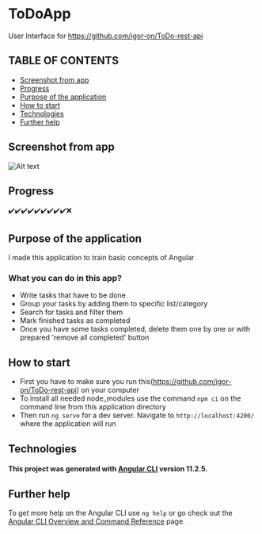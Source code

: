 # ToDoApp

User Interface for https://github.com/igor-on/ToDo-rest-api 

## TABLE OF CONTENTS

* [Screenshot from app](#screenshot-from-app)
* [Progress](#progress)
* [Purpose of the application](#purpose-of-the-application)
* [How to start](#how-to-start)
* [Technologies](#technologies)
* [Further help](#further-help)

## Screenshot from app 

![Alt text](./assets/img/ToDoApp-ss.PNG)

## Progress 

:heavy_check_mark::heavy_check_mark::heavy_check_mark::heavy_check_mark::heavy_check_mark::heavy_check_mark::heavy_check_mark::heavy_check_mark::heavy_check_mark::x:

## Purpose of the application

I made this application to train basic concepts of Angular

### What you can do in this app?

* Write tasks that have to be done
* Group your tasks by adding them to specific list/category
* Search for tasks and filter them
* Mark finished tasks as completed
* Once you have some tasks completed, delete them one by one or with prepared 'remove all completed' button

## How to start 

 * First you have to make sure you run this(https://github.com/igor-on/ToDo-rest-api) on your computer
 * To install all needed node_modules use the command `npm ci` on the command line from this application directory
 * Then run `ng serve` for a dev server. Navigate to `http://localhost:4200/` where the application will run

 ## Technologies 

#### This project was generated with [Angular CLI](https://github.com/angular/angular-cli) version 11.2.5.
 
## Further help

To get more help on the Angular CLI use `ng help` or go check out the [Angular CLI Overview and Command Reference](https://angular.io/cli) page.
